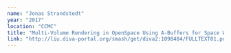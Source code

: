```yaml
---
name: "Jonas Strandstedt"
year: "2017"
location: "CCMC"
title: "Multi-Volume Rendering in OpenSpace Using A-Buffers for Space Weather Visualizations"
link: "http://liu.diva-portal.org/smash/get/diva2:1098484/FULLTEXT01.pdf"
---
```


